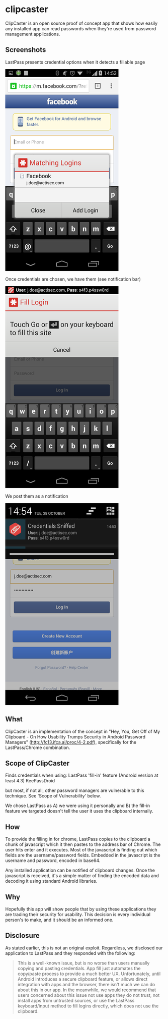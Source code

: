 clipcaster
==========

ClipCaster is an open source proof of concept app that shows how easily any installed app can read passwords when they're used from password management applications.



Screenshots
-----------
LastPass presents credential options when it detects a fillable page

![](https://raw.githubusercontent.com/activems/clipcaster/master/screenshots/ClipCasterFB_LP_Dialog_half.png)

Once credentials are chosen, we have them (see notification bar)

![](https://raw.githubusercontent.com/activems/clipcaster/master/screenshots/ClipCasterFB_creds_ticker_half.png)

We post them as a notification

![](https://raw.githubusercontent.com/activems/clipcaster/master/screenshots/ClipCasterFB_creds_notif_half.png)

What
----

ClipCaster is an implementation of the concept in "Hey, You, Get Off of My Clipboard - On How Usability Trumps Security in Android Password Managers" (http://fc13.ifca.ai/proc/4-2.pdf), specifically for the LastPass/Chrome combination.


Scope of ClipCaster
---------------------------

Finds credentials when using: 
    LastPass 'fill-in' feature (Android version at least 4.3)
    KeePassDroid

but most, if not all, other password managers are vulnerable to this technique. See 'Scope of Vulnerability' below.

We chose LastPass as A) we were using it personally and B) the fill-in feature we targeted doesn't tell the user it uses the clipboard internally.

How
---

To provide the filling in for chrome, LastPass copies to the clipboard a chunk of javascript which it then pastes to the address bar of Chrome. The user hits enter and it executes. Most of the javascript is finding out which fields are the username/password fields. Embedded in the javascript is the username and password, encoded in base64. 

Any installed application can be notified of clipboard changes. Once the javascript is received, it's a simple matter of finding the encoded data and decoding it using standard Android libraries.

Why
------

Hopefully this app will show people that by using these applications they are trading their security for usability. This decision is every individual person's to make, and it should be an informed one.

Disclosure
----------

As stated earlier, this is not an original exploit. Regardless, we disclosed our application to LastPass and they responded with the following:

> This is a well-known issue, but is no worse than users manually copying and pasting credentials. App fill just automates the copy/paste process to provide a much better UX. Unfortunately, until Android introduces a secure clipboard feature, or allows direct integration with apps and the browser, there isn't much we can do about this in our app. In the meanwhile, we would recommend that users concerned about this issue not use apps they do not trust, not install apps from untrusted sources, or use the LastPass keyboard/input method to fill logins directly, which does not use the clipboard.

